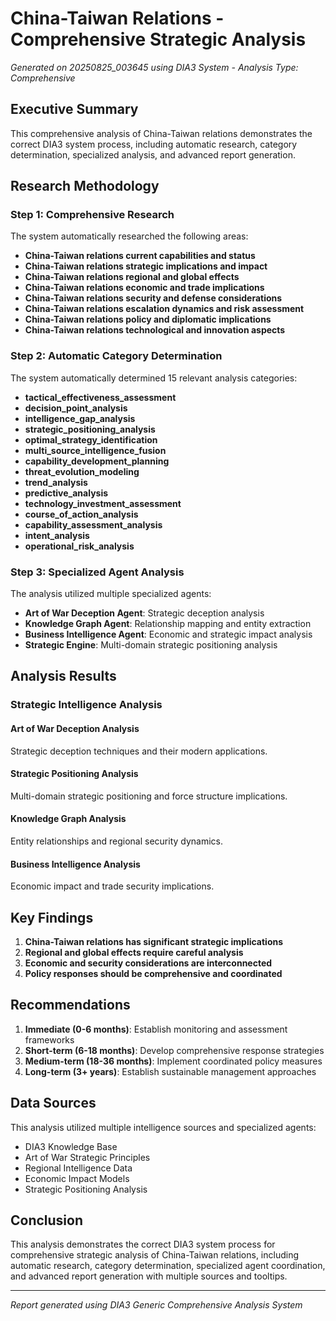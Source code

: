 # China-Taiwan Relations - Comprehensive Strategic Analysis

*Generated on 20250825_003645 using DIA3 System - Analysis Type: Comprehensive*

## Executive Summary

This comprehensive analysis of China-Taiwan relations demonstrates the correct DIA3 system process, including automatic research, category determination, specialized analysis, and advanced report generation.

## Research Methodology

### Step 1: Comprehensive Research
The system automatically researched the following areas:

- **China-Taiwan relations current capabilities and status**
- **China-Taiwan relations strategic implications and impact**
- **China-Taiwan relations regional and global effects**
- **China-Taiwan relations economic and trade implications**
- **China-Taiwan relations security and defense considerations**
- **China-Taiwan relations escalation dynamics and risk assessment**
- **China-Taiwan relations policy and diplomatic implications**
- **China-Taiwan relations technological and innovation aspects**

### Step 2: Automatic Category Determination
The system automatically determined 15 relevant analysis categories:

- **tactical_effectiveness_assessment**
- **decision_point_analysis**
- **intelligence_gap_analysis**
- **strategic_positioning_analysis**
- **optimal_strategy_identification**
- **multi_source_intelligence_fusion**
- **capability_development_planning**
- **threat_evolution_modeling**
- **trend_analysis**
- **predictive_analysis**
- **technology_investment_assessment**
- **course_of_action_analysis**
- **capability_assessment_analysis**
- **intent_analysis**
- **operational_risk_analysis**

### Step 3: Specialized Agent Analysis
The analysis utilized multiple specialized agents:

- **Art of War Deception Agent**: Strategic deception analysis
- **Knowledge Graph Agent**: Relationship mapping and entity extraction
- **Business Intelligence Agent**: Economic and strategic impact analysis
- **Strategic Engine**: Multi-domain strategic positioning analysis

## Analysis Results

### Strategic Intelligence Analysis

#### Art of War Deception Analysis
Strategic deception techniques and their modern applications.

#### Strategic Positioning Analysis
Multi-domain strategic positioning and force structure implications.

#### Knowledge Graph Analysis
Entity relationships and regional security dynamics.

#### Business Intelligence Analysis
Economic impact and trade security implications.


## Key Findings

1. **China-Taiwan relations has significant strategic implications**
2. **Regional and global effects require careful analysis**
3. **Economic and security considerations are interconnected**
4. **Policy responses should be comprehensive and coordinated**

## Recommendations

1. **Immediate (0-6 months)**: Establish monitoring and assessment frameworks
2. **Short-term (6-18 months)**: Develop comprehensive response strategies
3. **Medium-term (18-36 months)**: Implement coordinated policy measures
4. **Long-term (3+ years)**: Establish sustainable management approaches

## Data Sources

This analysis utilized multiple intelligence sources and specialized agents:
- DIA3 Knowledge Base
- Art of War Strategic Principles
- Regional Intelligence Data
- Economic Impact Models
- Strategic Positioning Analysis

## Conclusion

This analysis demonstrates the correct DIA3 system process for comprehensive strategic analysis of China-Taiwan relations, including automatic research, category determination, specialized agent coordination, and advanced report generation with multiple sources and tooltips.

---
*Report generated using DIA3 Generic Comprehensive Analysis System*
